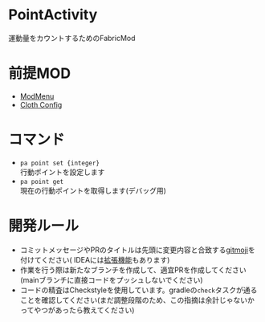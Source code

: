 # PointActivity

運動量をカウントするためのFabricMod

# 前提MOD

- [ModMenu](https://modrinth.com/mod/modmenu)
- [Cloth Config](https://modrinth.com/mod/cloth-config)

# コマンド

- `pa point set {integer}`  
  行動ポイントを設定します
- `pa point get`  
  現在の行動ポイントを取得します(デバッグ用)

# 開発ルール

- コミットメッセージやPRのタイトルは先頭に変更内容と合致する[gitmoji](https://gitmoji.dev)を付けてください(
  IDEAには[拡張機能](https://plugins.jetbrains.com/plugin/12383-gitmoji-plus-commit-button)もあります)
- 作業を行う際は新たなブランチを作成して、適宜PRを作成してください(mainブランチに直接コードをプッシュしないでください)
- コードの精査はCheckstyleを使用しています。gradleの`check`タスクが通ることを確認してください(まだ調整段階のため、この指摘は余計じゃないかってやつがあったら教えてください)